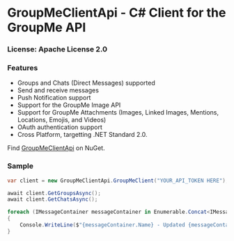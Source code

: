 # GroupMeClientApi - C# Client for the GroupMe API

### License: Apache License 2.0
### Features

* Groups and Chats (Direct Messages) supported
* Send and receive messages
* Push Notification support
* Support for the GroupMe Image API
* Support for GroupMe Attachments (Images, Linked Images, Mentions, Locations, Emojis, and Videos)
* OAuth authentication support
* Cross Platform, targetting .NET Standard 2.0.

Find [GroupMeClientApi](https://www.nuget.org/packages/GroupMeClientApi/) on NuGet.

### Sample
```csharp
var client = new GroupMeClientApi.GroupMeClient("YOUR_API_TOKEN HERE");

await client.GetGroupsAsync();
await client.GetChatsAsync();

foreach (IMessageContainer messageContainer in Enumerable.Concat<IMessageContainer>(client.Groups(), client.Chats()))
{
    Console.WriteLine($"{messageContainer.Name} - Updated {messageContainer.UpdatedAtTime.ToString()}");
}
